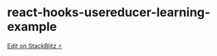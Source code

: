 # react-hooks-usereducer-learning-example

[Edit on StackBlitz ⚡️](https://stackblitz.com/edit/react-hooks-usereducer-learning-example)